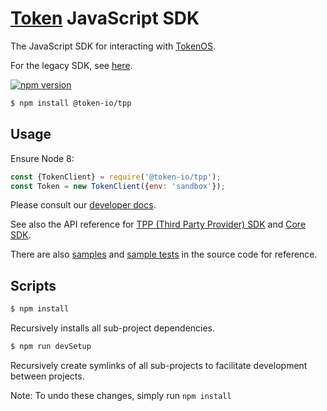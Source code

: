 # [Token](https://token.io) JavaScript SDK

The JavaScript SDK for interacting with [TokenOS](https://developer.token.io/).

For the legacy SDK, see [here](https://github.com/tokenio/sdk-js/tree/v2.4.1).

[![npm version](https://badge.fury.io/js/%40token-io%2Ftpp.svg)](https://badge.fury.io/js/%40token-io%2Ftpp)

```sh
$ npm install @token-io/tpp
```

## Usage

Ensure Node 8:

```js
const {TokenClient} = require('@token-io/tpp');
const Token = new TokenClient({env: 'sandbox'});
```
Please consult our [developer docs](https://developer.token.io/docs/#overview-of-token).

See also the API reference for [TPP (Third Party Provider) SDK](https://developer.token.io/sdk/esdoc-tpp/) and [Core SDK](https://developer.token.io/sdk/esdoc-core/).

There are also [samples](https://github.com/tokenio/sdk-js/tree/master/tpp/sample) and [sample tests](https://github.com/tokenio/sdk-js/tree/master/tpp/test/sample) in the source code for reference.

## Scripts

```sh
$ npm install
```

Recursively installs all sub-project dependencies.

```sh
$ npm run devSetup
```

Recursively create symlinks of all sub-projects to facilitate development between projects.

Note: To undo these changes, simply run `npm install`
